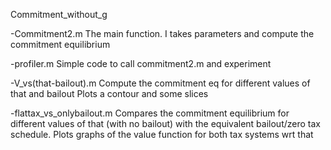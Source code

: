 Commitment_without_g

-Commitment2.m
	The main function. I takes parameters and compute the commitment equilibrium

-profiler.m
	Simple code to call commitment2.m and experiment

-V_vs(that-bailout).m
	Compute the commitment eq for different values of that and bailout
	Plots a contour and some slices

-flattax_vs_onlybailout.m
	Compares the commitment equilibrium for different values of that (with no bailout)
	with the equivalent bailout/zero tax schedule. 
	Plots graphs of the value function for both tax systems wrt that
 
